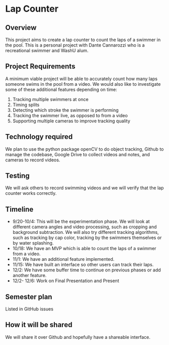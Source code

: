 # Lap Counter
## Overview
This project aims to create a lap counter to count the laps of a swimmer in the pool. This is a personal project with Dante Cannarozzi who is a recreational swimmer and WashU alum. 
## Project Requirements
A minimum viable project will be able to accurately count how many laps someone swims in the pool from a video. We would also like to investigate some of these additional features depending on time: 
<ol>
  <li>Tracking multiple swimmers at once</li>
  <li>Timing splits</li>
  <li>Detecting which stroke the swimmer is performing</li>
  <li>Tracking the swimmer live, as opposed to from a video</li>
  <li>Supporting multiple cameras to improve tracking quality</li>
</ol>

## Technology required
We plan to use the python package openCV to do object tracking, Github to manage the codebase, Google Drive to collect videos and notes, and cameras to record videos.

## Testing
We will ask others to record swimming videos and we will verify that the lap counter works correctly. 

## Timeline
<ul>
  <li>9/20-10/4: This will be the experimentation phase. We will look at different camera angles and video processing, such as cropping and background subtraction. We will also try different tracking algorithms, such as tracking by cap color, tracking by the swimmers themselves or by water splashing.</li>
  <li>10/18: We have an MVP which is able to count the laps of a swimmer from a video.</li>
  <li>11/1: We have an additional feature implemented.</li>
  <li>11/15: We have built an interface so other users can track their laps.</li>
  <li>12/2: We have some buffer time to continue on previous phases or add another feature.</li>
  <li>12/2- 12/6: Work on Final Presentation and Present</li>
</ul>

## Semester plan
Listed in GitHub issues

## How it will be shared
We will share it over Github and hopefully have a shareable interface.
